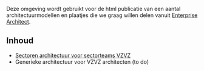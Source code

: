 
Deze omgeving wordt gebruikt voor de html publicatie van een aantal architectuurmodellen en plaatjes die we graag willen delen vanuit [Enterprise Architect](https://www.sparxsystems.eu/enterprise-architect/ea-pricing-purchasing/?gad_source=1&gclid=EAIaIQobChMIocOzjoqNhwMVxpmDBx2KZw79EAAYASAAEgJU3PD_BwE).

## Inhoud
- [Sectoren architectuur voor sectorteams VZVZ](/werken-onder-architectuur/web-sectoren/EARoot/EA1.htm)
- Generieke architectuur voor VZVZ architecten (to do)

